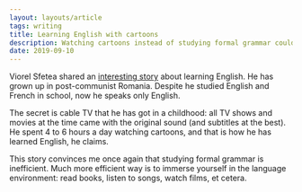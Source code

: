 ```yaml
---
layout: layouts/article
tags: writing
title: Learning English with cartoons
description: Watching cartoons instead of studying formal grammar could improve your English.
date: 2019-09-10
---
```


Viorel Sfetea shared an [interesting story](https://viorel.me/2019/thoughts-on-learning-english/) about learning English. He has grown up in post-communist Romania. Despite he studied English and French in school, now he speaks only English.

The secret is cable TV that he has got in a childhood: all TV shows and movies at the time came with the original sound (and subtitles at the best). He spent 4 to 6 hours a day watching cartoons, and that is how he has learned English, he claims.

This story convinces me once again that studying formal grammar is inefficient. Much more efficient way is to immerse yourself in the language environment: read books, listen to songs, watch films, et cetera.
